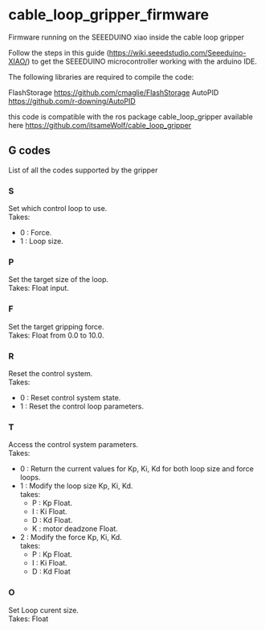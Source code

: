 # cable_loop_gripper_firmware

Firmware running on the SEEEDUINO xiao inside the cable loop gripper

Follow the steps in this guide (https://wiki.seeedstudio.com/Seeeduino-XIAO/) to get the SEEEDUINO microcontroller working with the arduino IDE.

The following libraries are required to compile the code:

FlashStorage https://github.com/cmaglie/FlashStorage
AutoPID      https://github.com/r-downing/AutoPID

this code is compatible with the ros package cable_loop_gripper available here https://github.com/itsameWolf/cable_loop_gripper

## G codes

List of all the codes supported by the gripper

### S

Set which control loop to use. <br />
Takes: 

- 0 : Force.
- 1 : Loop size.

### P

Set the target size of the loop. <br />
Takes: Float input.

### F

Set the target gripping force. <br />
Takes: Float from 0.0 to 10.0.

### R

Reset the control system. <br />
Takes:
- 0 : Reset control system state.
- 1 : Reset the control loop parameters.

### T

Access the control system parameters. <br />
Takes: 
- 0 : Return the current values for Kp, Ki, Kd for both loop size and force loops.
- 1 : Modify the loop size Kp, Ki, Kd. <br />
  takes:
  - P : Kp Float. 
  - I : Ki Float.
  - D : Kd Float.
  - K : motor deadzone Float.
- 2 : Modify the force Kp, Ki, Kd. <br />
  takes:
  - P : Kp Float.
  - I : Ki Float.
  - D : Kd Float
  
### O 

Set Loop curent size. <br />
Takes: Float
